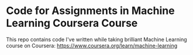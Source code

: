 # Code for Assignments in Machine Learning Coursera Course

This repo contains code I've written while taking brilliant Machine Learning course on Coursera: https://www.coursera.org/learn/machine-learning

